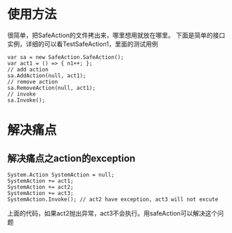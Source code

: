 # 使用方法
很简单，把SafeAction的文件拷出来，哪里想用就放在哪里。
下面是简单的接口实例，详细的可以看TestSafeAction1，里面的测试用例
```cshar
var sa = new SafeAction.SafeAction();
var act1 = () => { n1++; };
// add action
sa.AddAction(null, act1);
// remove action
sa.RemoveAction(null, act1);
// invoke
sa.Invoke();
```
# 解决痛点
## 解决痛点之action的exception
```cshar
System.Action SystemAction = null;
SystemAction += act1;
SystemAction += act2;
SystemAction += act3;
SystemAction.Invoke(); // act2 have exception, act3 will not excute
```
上面的代码，如果act2抛出异常，act3不会执行。用safeAction可以解决这个问题